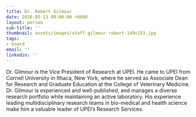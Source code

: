 ```yaml
---
title: Dr. Robert Gilmour
date: 2016-05-13 00:00:00 +0000
layout: person
sub-title: ''
thumbnail: assets/images/staff-gilmour-robert-149x153.jpg
tags:
- board
email: ''
linkedin: ''
---
```

Dr. Gilmour is the Vice President of Research at UPEI. He came to UPEI from Cornell University in Ithaca, New York, where he served as Associate Dean for Research and Graduate Education at the College of Veterinary Medicine. Dr. Gilmour is experienced and well-published, and manages a diverse research portfolio while maintaining an active laboratory. His experience leading multidisciplinary research teams in bio-medical and health science make him a valuable leader of UPEI’s Research Services.
